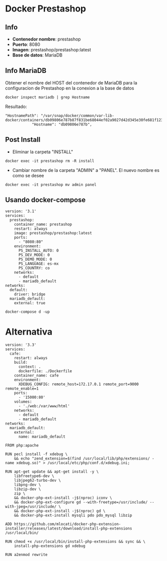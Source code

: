 # Docker Prestashop

## Info
- **Contenedor nombre**: prestashop
- **Puerto**: 8080
- **Imagen**: prestashop/prestashop:latest
- **Base de datos**: MariaDB

## Info MariaDB
Obtener el nombre del HOST del contenedor de MariaDB para la configuracion de Prestashop en la conexion a la base de datos
~~~
docker inspect mariadb | grep Hostname
~~~
Resultado:
~~~
"HostnamePath": "/var/snap/docker/common/var-lib-docker/containers/db09806e787b87f831be68044ef02a9027d42d345e30fe681f123a740ac81856/hostname",
            "Hostname": "db09806e787b",
~~~

## Post Install
- Eliminar la carpeta "INSTALL"
~~~
docker exec -it prestashop rm -R install
~~~
- Cambiar nombre de la carpeta "ADMIN" a "PANEL". El nuevo nombre es como se desee 
~~~
docker exec -it prestashop mv admin panel
~~~

## Usando docker-compose
~~~
version: '3.1'
services:
  prestashop:
    container_name: prestashop
    restart: always
    image: prestashop/prestashop:latest
    ports:
      - "8080:80"
    environment:
      PS_INSTALL_AUTO: 0
      PS_DEV_MODE: 0
      PS_DEMO_MODE: 0
      PS_LANGUAGE: es-mx
      PS_COUNTRY: co
    networks:
      - default
      - mariadb_default
networks:
  default:
    driver: bridge
  mariadb_default:
    external: true
~~~
~~~
docker-compose d -up
~~~
# Alternativa
~~~
version: '3.3'
services:
  cafe:
    restart: always 
    build:
      context: .
      dockerfile: ./Dockerfile
    container_name: cafe
    environment:
      XDEBUG_CONFIG: remote_host=172.17.0.1 remote_port=9000 remote_enable=1
    ports:
      - '15000:80'
    volumes:
      - './web:/var/www/html'
    networks:
      - default
      - mariadb_default
networks:
  mariadb_default:
    external:
      name: mariadb_default
~~~
~~~
FROM php:apache

RUN pecl install -f xdebug \
    && echo "zend_extension=$(find /usr/local/lib/php/extensions/ -name xdebug.so)" > /usr/local/etc/php/conf.d/xdebug.ini;

RUN apt-get update && apt-get install -y \
    libfreetype6-dev \
    libjpeg62-turbo-dev \
    libpng-dev \
    libzip-dev \
    zip \
    && docker-php-ext-install -j$(nproc) iconv \
    && docker-php-ext-configure gd --with-freetype=/usr/include/ --with-jpeg=/usr/include/ \
    && docker-php-ext-install -j$(nproc) gd \
    && docker-php-ext-install mysqli pdo pdo_mysql libzip

ADD https://github.com/mlocati/docker-php-extension-installer/releases/latest/download/install-php-extensions /usr/local/bin/

RUN chmod +x /usr/local/bin/install-php-extensions && sync && \
    install-php-extensions gd xdebug

RUN a2enmod rewrite
~~~
